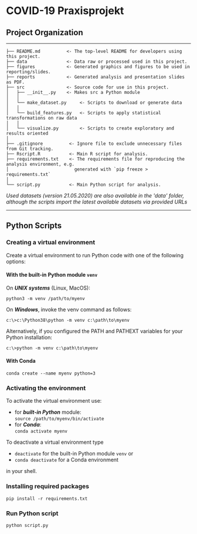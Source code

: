 # COVID-19 Praxisprojekt

## Project Organization

---

    ├── README.md          <- The top-level README for developers using this project.
    ├── data               <- Data raw or processed used in this project.
    ├── figures            <- Generated graphics and figures to be used in reporting/slides.
    ├── reports            <- Generated analysis and presentation slides as PDF.
    ├── src                <- Source code for use in this project.
    │   ├── __init__.py    <- Makes src a Python module
    │   │
    │   └── make_dataset.py     <- Scripts to download or generate data
    │   │
    │   └── build_features.py   <- Scripts to apply statistical transformations on raw data
    │   │
    │   └── visualize.py        <- Scripts to create exploratory and results oriented
    │
    ├── .gitignore          <- Ignore file to exclude unnecessary files from Git tracking.
    ├── Rscript.R           <- Main R script for analysis.
    ├── requirements.txt    <- The requirements file for reproducing the analysis environment, e.g.
    │                         generated with `pip freeze > requirements.txt`
    │
    └── script.py           <- Main Python script for analysis.

_Used datasets (version 21.05.2020) are also available in the 'data' folder, although the scripts import the latest available datasets via provided URLs_

---

## Python Scripts

### Creating a virtual environment

Create a virtual environment to run Python code with one of the following options:

#### With the built-in Python module `venv`

On **_UNIX systems_** (Linux, MacOS):

```
python3 -m venv /path/to/myenv
```

On **_Windows_**, invoke the venv command as follows:

```
c:\>c:\Python38\python -m venv c:\path\to\myenv
```

Alternatively, if you configured the PATH and PATHEXT variables for your Python installation:

```
c:\>python -m venv c:\path\to\myenv
```

#### With Conda

```
conda create --name myenv python=3
```

### Activating the environment

To activate the virtual environment use:

- for **_built-in Python_** module:  
  `source /path/to/myenv/bin/activate`
- for **_Conda_**:  
  `conda activate myenv`

To deactivate a virtual environment type

- `deactivate` for the built-in Python module `venv`
  or
- `conda deactivate` for a Conda environment

in your shell.

### Installing required packages

```
pip install -r requirements.txt
```

### Run Python script

```
python script.py
```
